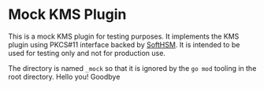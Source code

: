 # Mock KMS Plugin

This is a mock KMS plugin for testing purposes. It implements the KMS plugin using PKCS#11 interface backed by [SoftHSM](https://www.opendnssec.org/softhsm/). It is intended to be used for testing only and not for production use.

The directory is named `_mock` so that it is ignored by the `go mod` tooling in the root directory.
Hello you!
Goodbye
